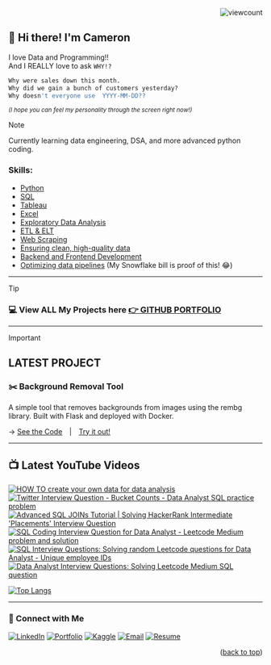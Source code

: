 <a name="readme-top"></a>
<p align="right">
  <img src="https://komarev.com/ghpvc/?username=CameronCSS&style=flat" alt="viewcount">
</p>


## 👋 Hi there! I'm Cameron

I love Data and Programming!! <br>
And I REALLY love to ask ```WHY!?``` 

```python 
Why were sales down this month. 
Why did we gain a bunch of customers yesterday?
Why doesn't everyone use  YYYY-MM-DD??
```
<sup>*(I hope you can feel my personality through the screen right now!)*</sup>

> [!NOTE] 
> Currently learning data engineering, DSA, and more advanced python coding. 

### Skills:
- [Python](https://cameroncss.github.io/PersonalProjects/#Python)
- [SQL](https://www.youtube.com/@CamDoesData)
- [Tableau](https://public.tableau.com/views/RWFDEmployeeDemographics/DemographicsDashboard?:language=en-US&:display_count=n&:origin=viz_share_link)
- [Excel](https://cameroncss.github.io/PersonalProjects/#Excel)
- <a href="https://github.com/CameronCSS/Data-Analysis/tree/main/Exploratory%20data%20analysis/README.md" target="_blank">Exploratory Data Analysis</a>
- [ETL & ELT](https://github.com/CameronCSS/Azure_Map_API/blob/master/README.md)
- [Web Scraping](https://github.com/CameronCSS/Programming-Languages/blob/main/Data%20Notebooks/Python%20Job%20scraping.ipynb)
- [Ensuring clean, high-quality data](https://github.com/CameronCSS/Survey_Monkey_Data)
- [Backend and Frontend Development](https://github.com/CameronCSS/test-projects)
- [Optimizing data pipelines](https://github.com/CameronCSS/Programming-Languages/blob/main/Data%20Notebooks/Price%20Comparison.ipynb) (My Snowflake bill is proof of this! 😂)


<hr>

> [!TIP]
> ### :computer: View ALL My Projects here [👉 GITHUB PORTFOLIO](https://cameroncss.github.io/PersonalProjects/)

----

> [!IMPORTANT]
> ## **LATEST PROJECT**
> ### ✂️ Background Removal Tool
> A simple tool that removes backgrounds from images using the rembg library. Built with Flask and deployed with Docker.
> 
> -> <span>
      <a href="https://github.com/CameronCSS/background-removal-tool" target="_blank">See the Code</a>
      <span style="margin: 0 10px;">|</span>
      <a href="https://bg.camdoesdata.com/" target="_blank">Try it out!</a>
    </span>


<hr>


## 📺 **Latest YouTube Videos**

<!-- BEGIN YOUTUBE-CARDS -->
[![HOW TO create your own data for data analysis](https://ytcards.demolab.com/?id=kjffmtKYxwY&title=HOW+TO+create+your+own+data+for+data+analysis&lang=en&timestamp=1732170948&background_color=%230d1117&title_color=%23ffffff&stats_color=%23dedede&max_title_lines=1&width=250&border_radius=5 "HOW TO create your own data for data analysis")](https://www.youtube.com/watch?v=kjffmtKYxwY)
[![Twitter Interview Question - Bucket Counts - Data Analyst SQL practice problem](https://ytcards.demolab.com/?id=-FmTwp4zRqg&title=Twitter+Interview+Question+-+Bucket+Counts+-+Data+Analyst+SQL+practice+problem&lang=en&timestamp=1730473200&background_color=%230d1117&title_color=%23ffffff&stats_color=%23dedede&max_title_lines=1&width=250&border_radius=5 "Twitter Interview Question - Bucket Counts - Data Analyst SQL practice problem")](https://www.youtube.com/watch?v=-FmTwp4zRqg)
[![Advanced SQL JOINs Tutorial | Solving HackerRank Intermediate 'Placements' Interview Question](https://ytcards.demolab.com/?id=Ip1t1zmaAMg&title=Advanced+SQL+JOINs+Tutorial+%7C+Solving+HackerRank+Intermediate+%27Placements%27+Interview+Question&lang=en&timestamp=1729864311&background_color=%230d1117&title_color=%23ffffff&stats_color=%23dedede&max_title_lines=1&width=250&border_radius=5 "Advanced SQL JOINs Tutorial | Solving HackerRank Intermediate 'Placements' Interview Question")](https://www.youtube.com/watch?v=Ip1t1zmaAMg)
[![SQL Coding Interview Question for Data Analyst - Leetcode Medium problem and solution](https://ytcards.demolab.com/?id=59_9zmu0FKk&title=SQL+Coding+Interview+Question+for+Data+Analyst+-+Leetcode+Medium+problem+and+solution&lang=en&timestamp=1729692004&background_color=%230d1117&title_color=%23ffffff&stats_color=%23dedede&max_title_lines=1&width=250&border_radius=5 "SQL Coding Interview Question for Data Analyst - Leetcode Medium problem and solution")](https://www.youtube.com/watch?v=59_9zmu0FKk)
[![SQL Interview Questions: Solving random Leetcode questions for Data Analyst - Unique employee IDs](https://ytcards.demolab.com/?id=6uKAfCImzSw&title=SQL+Interview+Questions%3A+Solving+random+Leetcode+questions+for+Data+Analyst+-+Unique+employee+IDs&lang=en&timestamp=1729231933&background_color=%230d1117&title_color=%23ffffff&stats_color=%23dedede&max_title_lines=1&width=250&border_radius=5 "SQL Interview Questions: Solving random Leetcode questions for Data Analyst - Unique employee IDs")](https://www.youtube.com/watch?v=6uKAfCImzSw)
[![Data Analyst Interview Questions: Solving Leetcode Medium SQL question](https://ytcards.demolab.com/?id=sdvfbAO5kQ4&title=Data+Analyst+Interview+Questions%3A+Solving+Leetcode+Medium+SQL+question&lang=en&timestamp=1729140257&background_color=%230d1117&title_color=%23ffffff&stats_color=%23dedede&max_title_lines=1&width=250&border_radius=5 "Data Analyst Interview Questions: Solving Leetcode Medium SQL question")](https://www.youtube.com/watch?v=sdvfbAO5kQ4)
<!-- END YOUTUBE-CARDS -->



[![Top Langs](https://github-readme-stats.vercel.app/api/top-langs/?username=CameronCSS&layout=compact&hide=css,c,html,powershell&hide_progress=true&theme=dark)](https://github.com/anuraghazra/github-readme-stats)


----

### 💬 Connect with Me

<span>[![LinkedIn](https://github.com/user-attachments/assets/d1d2f882-0bda-46cb-9b7c-9f01eff81da9)](https://www.linkedin.com/in/cameron-css/) [![Portfolio](https://github.com/user-attachments/assets/eb2e9672-e765-442f-89d7-149c7e7db0a8)](https://CamDoesData.com) [![Kaggle](https://github.com/user-attachments/assets/ef5fbcf3-067a-4bb1-b5cd-fd4e369df980)](https://www.kaggle.com/cameronseamons) [![Email](https://github.com/user-attachments/assets/12af3cba-137e-498f-abe1-c66108e5e57a)](mailto:CameronSeamons@gmail.com)  [![Resume](https://github.com/user-attachments/assets/1ee4d4d1-22cd-42ff-b2e4-be7185269306)](https://drive.google.com/file/d/1YaM4hDtt2-79ShBVTN06Y3BU79LvFw6J/view?usp=sharing)</span>

<p align="right">(<a href="#readme-top">back to top</a>)</p>
